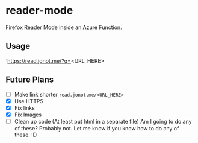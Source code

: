 # reader-mode
Firefox Reader Mode inside an Azure Function. 

## Usage
`https://read.jonot.me/?q=<URL_HERE>

## Future Plans
- [ ] Make link shorter `read.jonot.me/<URL_HERE>`
- [X] Use HTTPS
- [X] Fix links
- [X] Fix Images
- [ ] Clean up code (At least put html in a separate file)
Am I going to do any of these? Probably not. Let me know if you know how to do any of these. :D